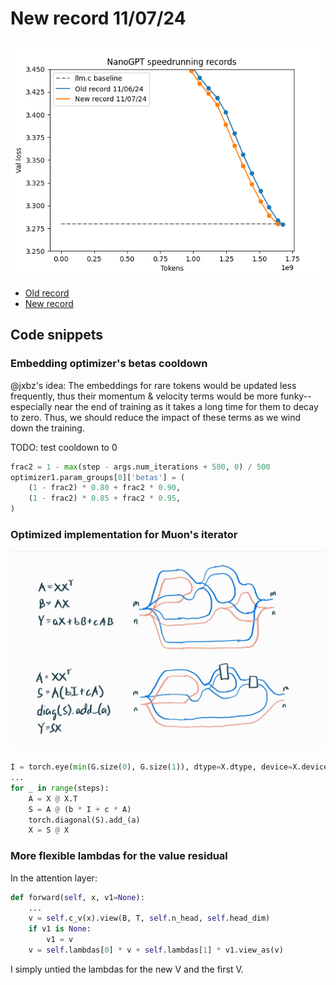 # New record 11/07/24

![](nanogpt_speedrun.png)

* [Old record](dd7304a6-cc43-4d5e-adb8-c070111464a1.txt)
* [New record](6c9d875b-ad91-46c9-9ede-2c7f998b9b16.txt)

## Code snippets

### Embedding optimizer's betas cooldown

@jxbz's idea: The embeddings for rare tokens would be updated less frequently, thus their momentum & velocity terms would be more funky--especially near the end of training as it takes a long time for them to decay to zero. Thus, we should reduce the impact of these terms as we wind down the training.

TODO: test cooldown to 0

```python
frac2 = 1 - max(step - args.num_iterations + 500, 0) / 500
optimizer1.param_groups[0]['betas'] = (
    (1 - frac2) * 0.80 + frac2 * 0.90,
    (1 - frac2) * 0.85 + frac2 * 0.95,
)
```

### Optimized implementation for Muon's iterator

![Algebraic rewrites](muon_algebraic_rewrites.png)

```python
I = torch.eye(min(G.size(0), G.size(1)), dtype=X.dtype, device=X.device)
...
for _ in range(steps):
    A = X @ X.T
    S = A @ (b * I + c * A)
    torch.diagonal(S).add_(a)
    X = S @ X
```

### More flexible lambdas for the value residual

In the attention layer:

```python
def forward(self, x, v1=None):
    ...
    v = self.c_v(x).view(B, T, self.n_head, self.head_dim)
    if v1 is None:
        v1 = v
    v = self.lambdas[0] * v + self.lambdas[1] * v1.view_as(v)
```

I simply untied the lambdas for the new V and the first V.

